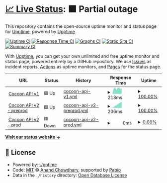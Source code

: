 # [📈 Live Status](https://upptime.github.io/upptime): <!--live status--> **🟧 Partial outage**

This repository contains the open-source uptime monitor and status page for [Upptime](https://upptime.js.org), powered by [Upptime](https://github.com/upptime/upptime).

[![Uptime CI](https://github.com/bpingris/testupptime/workflows/Uptime%20CI/badge.svg)](https://github.com/bpingris/testupptime/actions?query=workflow%3A%22Uptime+CI%22)
[![Response Time CI](https://github.com/bpingris/testupptime/workflows/Response%20Time%20CI/badge.svg)](https://github.com/bpingris/testupptime/actions?query=workflow%3A%22Response+Time+CI%22)
[![Graphs CI](https://github.com/bpingris/testupptime/workflows/Graphs%20CI/badge.svg)](https://github.com/bpingris/testupptime/actions?query=workflow%3A%22Graphs+CI%22)
[![Static Site CI](https://github.com/bpingris/testupptime/workflows/Static%20Site%20CI/badge.svg)](https://github.com/bpingris/testupptime/actions?query=workflow%3A%22Static+Site+CI%22)
[![Summary CI](https://github.com/bpingris/testupptime/workflows/Summary%20CI/badge.svg)](https://github.com/bpingris/testupptime/actions?query=workflow%3A%22Summary+CI%22)

With [Upptime](https://upptime.js.org), you can get your own unlimited and free uptime monitor and status page, powered entirely by a GitHub repository. We use [Issues](https://github.com/upptime/upptime/issues) as incident reports, [Actions](https://github.com/bpingris/testupptime/actions) as uptime monitors, and [Pages](https://upptime.github.io/upptime) for the status page.

<!--start: status pages-->
<!-- This summary is generated by Upptime (https://github.com/upptime/upptime) -->
<!-- Do not edit this manually, your changes will be overwritten -->
<!-- prettier-ignore -->
| URL | Status | History | Response Time | Uptime |
| --- | ------ | ------- | ------------- | ------ |
| <img alt="" src="https://icons.duckduckgo.com/ip3/api.cocoon-space.com.ico" height="13"> [Cocoon API v1](https://api.cocoon-space.com/health) | 🟩 Up | [cocoon-api-v1.yml](https://github.com/bpingris/testupptime/commits/HEAD/history/cocoon-api-v1.yml) | <details><summary><img alt="Response time graph" src="./graphs/cocoon-api-v1/response-time-week.png" height="20"> 218ms</summary><br><a href="https://bpingris.github.io/testupptime/history/cocoon-api-v1"><img alt="Response time 218" src="https://img.shields.io/endpoint?url=https%3A%2F%2Fraw.githubusercontent.com%2Fbpingris%2Ftestupptime%2FHEAD%2Fapi%2Fcocoon-api-v1%2Fresponse-time.json"></a><br><a href="https://bpingris.github.io/testupptime/history/cocoon-api-v1"><img alt="24-hour response time 218" src="https://img.shields.io/endpoint?url=https%3A%2F%2Fraw.githubusercontent.com%2Fbpingris%2Ftestupptime%2FHEAD%2Fapi%2Fcocoon-api-v1%2Fresponse-time-day.json"></a><br><a href="https://bpingris.github.io/testupptime/history/cocoon-api-v1"><img alt="7-day response time 218" src="https://img.shields.io/endpoint?url=https%3A%2F%2Fraw.githubusercontent.com%2Fbpingris%2Ftestupptime%2FHEAD%2Fapi%2Fcocoon-api-v1%2Fresponse-time-week.json"></a><br><a href="https://bpingris.github.io/testupptime/history/cocoon-api-v1"><img alt="30-day response time 218" src="https://img.shields.io/endpoint?url=https%3A%2F%2Fraw.githubusercontent.com%2Fbpingris%2Ftestupptime%2FHEAD%2Fapi%2Fcocoon-api-v1%2Fresponse-time-month.json"></a><br><a href="https://bpingris.github.io/testupptime/history/cocoon-api-v1"><img alt="1-year response time 218" src="https://img.shields.io/endpoint?url=https%3A%2F%2Fraw.githubusercontent.com%2Fbpingris%2Ftestupptime%2FHEAD%2Fapi%2Fcocoon-api-v1%2Fresponse-time-year.json"></a></details> | <details><summary><a href="https://bpingris.github.io/testupptime/history/cocoon-api-v1">100.00%</a></summary><a href="https://bpingris.github.io/testupptime/history/cocoon-api-v1"><img alt="All-time uptime 100.00%" src="https://img.shields.io/endpoint?url=https%3A%2F%2Fraw.githubusercontent.com%2Fbpingris%2Ftestupptime%2FHEAD%2Fapi%2Fcocoon-api-v1%2Fuptime.json"></a><br><a href="https://bpingris.github.io/testupptime/history/cocoon-api-v1"><img alt="24-hour uptime 100.00%" src="https://img.shields.io/endpoint?url=https%3A%2F%2Fraw.githubusercontent.com%2Fbpingris%2Ftestupptime%2FHEAD%2Fapi%2Fcocoon-api-v1%2Fuptime-day.json"></a><br><a href="https://bpingris.github.io/testupptime/history/cocoon-api-v1"><img alt="7-day uptime 100.00%" src="https://img.shields.io/endpoint?url=https%3A%2F%2Fraw.githubusercontent.com%2Fbpingris%2Ftestupptime%2FHEAD%2Fapi%2Fcocoon-api-v1%2Fuptime-week.json"></a><br><a href="https://bpingris.github.io/testupptime/history/cocoon-api-v1"><img alt="30-day uptime 100.00%" src="https://img.shields.io/endpoint?url=https%3A%2F%2Fraw.githubusercontent.com%2Fbpingris%2Ftestupptime%2FHEAD%2Fapi%2Fcocoon-api-v1%2Fuptime-month.json"></a><br><a href="https://bpingris.github.io/testupptime/history/cocoon-api-v1"><img alt="1-year uptime 100.00%" src="https://img.shields.io/endpoint?url=https%3A%2F%2Fraw.githubusercontent.com%2Fbpingris%2Ftestupptime%2FHEAD%2Fapi%2Fcocoon-api-v1%2Fuptime-year.json"></a></details>
| <img alt="" src="https://icons.duckduckgo.com/ip3/api-preprod-v2.cocoon-space.com.ico" height="13"> [Cocoon API v2 - preprod](https://api-preprod-v2.cocoon-space.com/health) | 🟩 Up | [cocoon-api-v2-preprod.yml](https://github.com/bpingris/testupptime/commits/HEAD/history/cocoon-api-v2-preprod.yml) | <details><summary><img alt="Response time graph" src="./graphs/cocoon-api-v2-preprod/response-time-week.png" height="20"> 206ms</summary><br><a href="https://bpingris.github.io/testupptime/history/cocoon-api-v2-preprod"><img alt="Response time 206" src="https://img.shields.io/endpoint?url=https%3A%2F%2Fraw.githubusercontent.com%2Fbpingris%2Ftestupptime%2FHEAD%2Fapi%2Fcocoon-api-v2-preprod%2Fresponse-time.json"></a><br><a href="https://bpingris.github.io/testupptime/history/cocoon-api-v2-preprod"><img alt="24-hour response time 206" src="https://img.shields.io/endpoint?url=https%3A%2F%2Fraw.githubusercontent.com%2Fbpingris%2Ftestupptime%2FHEAD%2Fapi%2Fcocoon-api-v2-preprod%2Fresponse-time-day.json"></a><br><a href="https://bpingris.github.io/testupptime/history/cocoon-api-v2-preprod"><img alt="7-day response time 206" src="https://img.shields.io/endpoint?url=https%3A%2F%2Fraw.githubusercontent.com%2Fbpingris%2Ftestupptime%2FHEAD%2Fapi%2Fcocoon-api-v2-preprod%2Fresponse-time-week.json"></a><br><a href="https://bpingris.github.io/testupptime/history/cocoon-api-v2-preprod"><img alt="30-day response time 206" src="https://img.shields.io/endpoint?url=https%3A%2F%2Fraw.githubusercontent.com%2Fbpingris%2Ftestupptime%2FHEAD%2Fapi%2Fcocoon-api-v2-preprod%2Fresponse-time-month.json"></a><br><a href="https://bpingris.github.io/testupptime/history/cocoon-api-v2-preprod"><img alt="1-year response time 206" src="https://img.shields.io/endpoint?url=https%3A%2F%2Fraw.githubusercontent.com%2Fbpingris%2Ftestupptime%2FHEAD%2Fapi%2Fcocoon-api-v2-preprod%2Fresponse-time-year.json"></a></details> | <details><summary><a href="https://bpingris.github.io/testupptime/history/cocoon-api-v2-preprod">100.00%</a></summary><a href="https://bpingris.github.io/testupptime/history/cocoon-api-v2-preprod"><img alt="All-time uptime 100.00%" src="https://img.shields.io/endpoint?url=https%3A%2F%2Fraw.githubusercontent.com%2Fbpingris%2Ftestupptime%2FHEAD%2Fapi%2Fcocoon-api-v2-preprod%2Fuptime.json"></a><br><a href="https://bpingris.github.io/testupptime/history/cocoon-api-v2-preprod"><img alt="24-hour uptime 100.00%" src="https://img.shields.io/endpoint?url=https%3A%2F%2Fraw.githubusercontent.com%2Fbpingris%2Ftestupptime%2FHEAD%2Fapi%2Fcocoon-api-v2-preprod%2Fuptime-day.json"></a><br><a href="https://bpingris.github.io/testupptime/history/cocoon-api-v2-preprod"><img alt="7-day uptime 100.00%" src="https://img.shields.io/endpoint?url=https%3A%2F%2Fraw.githubusercontent.com%2Fbpingris%2Ftestupptime%2FHEAD%2Fapi%2Fcocoon-api-v2-preprod%2Fuptime-week.json"></a><br><a href="https://bpingris.github.io/testupptime/history/cocoon-api-v2-preprod"><img alt="30-day uptime 100.00%" src="https://img.shields.io/endpoint?url=https%3A%2F%2Fraw.githubusercontent.com%2Fbpingris%2Ftestupptime%2FHEAD%2Fapi%2Fcocoon-api-v2-preprod%2Fuptime-month.json"></a><br><a href="https://bpingris.github.io/testupptime/history/cocoon-api-v2-preprod"><img alt="1-year uptime 100.00%" src="https://img.shields.io/endpoint?url=https%3A%2F%2Fraw.githubusercontent.com%2Fbpingris%2Ftestupptime%2FHEAD%2Fapi%2Fcocoon-api-v2-preprod%2Fuptime-year.json"></a></details>
| <img alt="" src="https://icons.duckduckgo.com/ip3/api-prod-v2.cocoon-space.com.ico" height="13"> [Cocoon API v2 - prod](https://api-prod-v2.cocoon-space.com/health) | 🟥 Down | [cocoon-api-v2-prod.yml](https://github.com/bpingris/testupptime/commits/HEAD/history/cocoon-api-v2-prod.yml) | <details><summary><img alt="Response time graph" src="./graphs/cocoon-api-v2-prod/response-time-week.png" height="20"> 0ms</summary><br><a href="https://bpingris.github.io/testupptime/history/cocoon-api-v2-prod"><img alt="Response time 0" src="https://img.shields.io/endpoint?url=https%3A%2F%2Fraw.githubusercontent.com%2Fbpingris%2Ftestupptime%2FHEAD%2Fapi%2Fcocoon-api-v2-prod%2Fresponse-time.json"></a><br><a href="https://bpingris.github.io/testupptime/history/cocoon-api-v2-prod"><img alt="24-hour response time 0" src="https://img.shields.io/endpoint?url=https%3A%2F%2Fraw.githubusercontent.com%2Fbpingris%2Ftestupptime%2FHEAD%2Fapi%2Fcocoon-api-v2-prod%2Fresponse-time-day.json"></a><br><a href="https://bpingris.github.io/testupptime/history/cocoon-api-v2-prod"><img alt="7-day response time 0" src="https://img.shields.io/endpoint?url=https%3A%2F%2Fraw.githubusercontent.com%2Fbpingris%2Ftestupptime%2FHEAD%2Fapi%2Fcocoon-api-v2-prod%2Fresponse-time-week.json"></a><br><a href="https://bpingris.github.io/testupptime/history/cocoon-api-v2-prod"><img alt="30-day response time 0" src="https://img.shields.io/endpoint?url=https%3A%2F%2Fraw.githubusercontent.com%2Fbpingris%2Ftestupptime%2FHEAD%2Fapi%2Fcocoon-api-v2-prod%2Fresponse-time-month.json"></a><br><a href="https://bpingris.github.io/testupptime/history/cocoon-api-v2-prod"><img alt="1-year response time 0" src="https://img.shields.io/endpoint?url=https%3A%2F%2Fraw.githubusercontent.com%2Fbpingris%2Ftestupptime%2FHEAD%2Fapi%2Fcocoon-api-v2-prod%2Fresponse-time-year.json"></a></details> | <details><summary><a href="https://bpingris.github.io/testupptime/history/cocoon-api-v2-prod">0.00%</a></summary><a href="https://bpingris.github.io/testupptime/history/cocoon-api-v2-prod"><img alt="All-time uptime 0.00%" src="https://img.shields.io/endpoint?url=https%3A%2F%2Fraw.githubusercontent.com%2Fbpingris%2Ftestupptime%2FHEAD%2Fapi%2Fcocoon-api-v2-prod%2Fuptime.json"></a><br><a href="https://bpingris.github.io/testupptime/history/cocoon-api-v2-prod"><img alt="24-hour uptime 0.00%" src="https://img.shields.io/endpoint?url=https%3A%2F%2Fraw.githubusercontent.com%2Fbpingris%2Ftestupptime%2FHEAD%2Fapi%2Fcocoon-api-v2-prod%2Fuptime-day.json"></a><br><a href="https://bpingris.github.io/testupptime/history/cocoon-api-v2-prod"><img alt="7-day uptime 0.00%" src="https://img.shields.io/endpoint?url=https%3A%2F%2Fraw.githubusercontent.com%2Fbpingris%2Ftestupptime%2FHEAD%2Fapi%2Fcocoon-api-v2-prod%2Fuptime-week.json"></a><br><a href="https://bpingris.github.io/testupptime/history/cocoon-api-v2-prod"><img alt="30-day uptime 0.00%" src="https://img.shields.io/endpoint?url=https%3A%2F%2Fraw.githubusercontent.com%2Fbpingris%2Ftestupptime%2FHEAD%2Fapi%2Fcocoon-api-v2-prod%2Fuptime-month.json"></a><br><a href="https://bpingris.github.io/testupptime/history/cocoon-api-v2-prod"><img alt="1-year uptime 0.00%" src="https://img.shields.io/endpoint?url=https%3A%2F%2Fraw.githubusercontent.com%2Fbpingris%2Ftestupptime%2FHEAD%2Fapi%2Fcocoon-api-v2-prod%2Fuptime-year.json"></a></details>

<!--end: status pages-->

[**Visit our status website →**](https://upptime.github.io/upptime)

## 📄 License

- Powered by: [Upptime](https://github.com/upptime/upptime)
- Code: [MIT](./LICENSE) © [Anand Chowdhary](https://anandchowdhary.com), supported by [Pabio](https://pabio.com)
- Data in the `./history` directory: [Open Database License](https://opendatacommons.org/licenses/odbl/1-0/)
